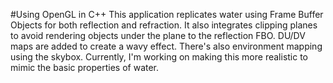 #Using OpenGL in C++
This application replicates water using Frame Buffer Objects for both reflection and refraction. It also integrates clipping planes to avoid rendering objects under the plane to the reflection FBO. DU/DV maps are added to create a wavy effect. There's also environment mapping using the skybox. Currently, I'm working on making this more realistic to mimic the basic properties of water.
